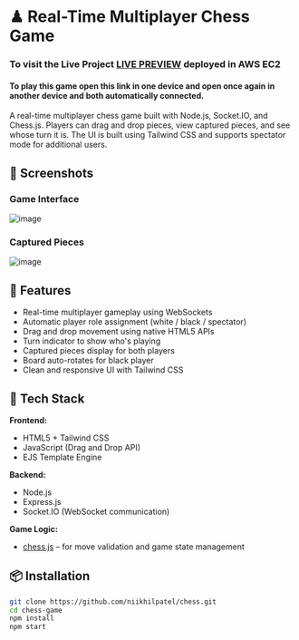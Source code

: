 # ♟ Real-Time Multiplayer Chess Game

### To visit the Live Project <a href="http://44.203.170.224:3000/">LIVE PREVIEW</a> deployed in AWS EC2
#### To play this game open this link in one device and open once again in another device and both automatically connected. 

A real-time multiplayer chess game built with Node.js, Socket.IO, and Chess.js. Players can drag and drop pieces, view captured pieces, and see whose turn it is. The UI is built using Tailwind CSS and supports spectator mode for additional users.

## 📸 Screenshots

### Game Interface

![image](https://github.com/user-attachments/assets/bd41ce60-e5df-4e7e-961d-b9d0fc33a7c3)

### Captured Pieces

![image](https://github.com/user-attachments/assets/76de1ad6-32e6-4f0e-825f-71cd45b782ce)


## 🚀 Features

- Real-time multiplayer gameplay using WebSockets
- Automatic player role assignment (white / black / spectator)
- Drag and drop movement using native HTML5 APIs
- Turn indicator to show who's playing
- Captured pieces display for both players
- Board auto-rotates for black player
- Clean and responsive UI with Tailwind CSS

## 🧠 Tech Stack

**Frontend:**
- HTML5 + Tailwind CSS
- JavaScript (Drag and Drop API)
- EJS Template Engine

**Backend:**
- Node.js
- Express.js
- Socket.IO (WebSocket communication)

**Game Logic:**
- [chess.js](https://github.com/jhlywa/chess.js) – for move validation and game state management

## 📦 Installation

```bash
git clone https://github.com/niikhilpatel/chess.git
cd chess-game
npm install
npm start
